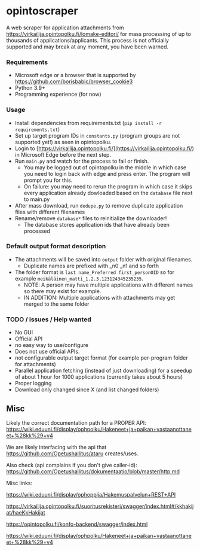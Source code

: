 # opintoscraper

A web scraper for application attachments from https://virkailija.opintopolku.fi/lomake-editori/ for mass processing of up to thousands of applications/applicants. This process is not officially supported and may break at any moment, you have been warned.

### Requirements

 - Microsoft edge or a browser that is supported by https://github.com/borisbabic/browser_cookie3
 - Python 3.9+
 - Programming experience (for now)

### Usage

 - Install dependencies from requirements.txt (`pip install -r requirements.txt`)
 - Set up target program IDs in `constants.py` (program groups are not supported yet!) as seen in opintopolku.
 - Login to [https://virkailija.opintopolku.fi/](https://virkailija.opintopolku.fi/) in Microsoft Edge before the next step.
 - Run `main.py` and watch for the process to fail or finish. 
    - You may be logged out of opintopolku in the middle in which case you need to login back with edge and press enter. The program will prompt you for this.
   - On failure: you may need to rerun the program in which case it skips every application already dowloaded based on the `database` file next to main.py
 - After mass download, run `dedupe.py` to remove duplicate application files with different filenames  
 - Rename/remove `database*` files to reinitialize the downloader!
   - The database stores application ids that have already been processed


### Default output format description

  - The attachments will be saved into `output` folder with original filenames.
     - Duplicate names are prefixed with _n0 _n1 and so forth
  - The folder format is `last name_Preferred first_personOID` so for example `meikäläinen_matti_1.2.3.123124345235235`.
     - NOTE: A person may have multiple applications with different names so there may exist for example.
     - IN ADDITION: Multiple applications with attachments may get merged to the same folder

### TODO / issues / Help wanted

 - No GUI
 - Official API
 - no easy way to use/configure 
 - Does not use official APIs.
 - not configurable output target format (for example per-program folder for attachments)
 - Parallel application fetching (instead of just downloading) for a speedup of about 1 hour for 1000 applications (currently takes about 5 hours)
 - Proper logging
 - Download only changed since X (and list changed folders)

## Misc
Likely the correct documentation path for a PROPER API: https://wiki.eduuni.fi/display/ophpolku/Hakeneet+ja+paikan+vastaanottaneet+%28kk%29+v4

We are likely interfacing with the api that https://github.com/Opetushallitus/ataru creates/uses.

Also check (api complains if you don't give caller-id):
https://github.com/Opetushallitus/dokumentaatio/blob/master/http.md

Misc links:

https://wiki.eduuni.fi/display/ophoppija/Hakemuspalvelun+REST+API

https://virkailija.opintopolku.fi/suoritusrekisteri/swagger/index.html#/kkhakijat/haeKkHakijat

https://opintopolku.fi/konfo-backend/swagger/index.html

https://wiki.eduuni.fi/display/ophpolku/Hakeneet+ja+paikan+vastaanottaneet+%28kk%29+v4

